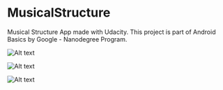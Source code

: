 # MusicalStructure
Musical Structure App made with Udacity. This project is part of Android Basics by Google - Nanodegree Program.

![Alt text](https://lh3.googleusercontent.com/zNd_PpKnTwUDyO6hxwl2zf6L2lfQRXHuAmIPhSvNUxin7tykJfe_Td6LNm3lAhQ0RJQ3EVY0_-FQHFGPQmf3D1mlTuC7HEyDEW95i9yq6vYfZeQgAyOpKTl_64edjPN2hb-6EYMyhl8EsNgfsbaSYFi-yGGI3Ro0iNPt_MV2n5eElIuI6sokZzWTq34axV2xEJYlHdh6gl4q8IejaiJoI4SZ2uX7ElpEvgDeAr-47Jjj-7tuKHwH8NnGQkugbr80nowLsbnofEhsaLeNE0cCuInAQ9kq2D4dDs_3HluSYHUULMh6n1YZDXrJDGPzpV1GpfZne5U0vwPd17b8qlkwpynL-n8SZ5jvTYddlUQ7quoui5umyizPQVPSkJEac89ow_MWi8-H178UEV880aEdod2JbocxpVBtuS7Q739LIYd63MDqFBGsAFlh_0Eyz7LF5-g-0YlywfZgYpk8ujLIoEry4ErMfhg8yM0Zr8SmDpWudnFWMOAoH1zo7fhnr59Av1eIp8Fw72-UBvBNaq-aVv8slZzVCWFWscaiPVXSAR62RCVHvFtXGXTynPBiWngvq8E9lxTIf9D7zkHRvfVt3iO_gzbx71qKONPxWG4=w371-h662-no "Screenshot 1")

![Alt text](https://lh3.googleusercontent.com/sQk4DRuNFjzf0eH1FJH-ihuZj0vH3SeY2SYhTwK-c9BULxuT1w2eY2d2Ox7ykb4eup-S8BpPMTv4YbUhRtO9xhP1jZS0m5GDMvUH65fKAMedM1sy8yzEHHhhHyPlsHT6ZeTGQMvEQGVpgjP6OC5dDJ7muncgZLSRuHYd1lfndvpymDrx3MoEXnECdOYbUUzAasiMzaVjtTAFyhc8mSHYh_XDar7anB0eWuubPlb25btfJfcP4eM4SvYfHlGF6tRRdSfqWn6gEHULleAR9trKTOH35k_w_Ynja5l_Xfs-OfQMCr_fUtruxkhU56AauMVnHMh95ZlByrk8CQC_5zrvSISlyXRpcXvBo28bxvvzwn9nzxJcXLL2rNK4_35gvKfwq6_LZqbfTaindugeiqXD5oTat0TMgjCudvzIWBJ10-KYbIoW17Ch0qYek1N-K1qnd9aajX_NcOG18S4flJldlXn2nGdEo32KqnLgc87ol0E_6Rfq_1aM1ZTo3WVoecHNA2W-CVgzQp2lkncUfQLVBrcAA3HQlpDjqHjR6mqWiY_pvcgDAjByhUjpCfM_U3VYVL_zRvzKrxYSZ7yK8PbKajopQDacwlJFsMjxxdU=w371-h662-no "Screenshot 2")

![Alt text](https://lh3.googleusercontent.com/zxK87Bjs7hlpxX3y369yT9Ci0llP61IdOQjh-989dkxgJ6vSb2-mgT_hUJmbwFyjzGRMreX62fi0AvuJeyTL7clTjuF8A6G_D-MYvuasUrgipD_eZ1KJhWCBROYRWeJlNLGjvQmSU_580arXeh1eRBU1l7Wyt1Lq2i3PUm_idMH-upln-bFQeB55i-bkU7TiDT1op3llpPKwuIwAiPEPPOTj8CQESe4kwqiG7YGAUmdRJEnzDhmPC39HB-mTDu79wgP2T1ayHI3147QnL6CHGkdoYOGFWC3G2nulprSHwKu7aT5z8WgKl_tbKpyheURBWFu-V5C7EHD3ZNMit8VZKNE-1ettFP5VZTDF4Yo6zRBT0JTW93yf8xiRtTiwMtQSt9WIABbIATAb1epGrM_kTBMGVjGOkDD_7XImXYJ7kLTN8iGXjtvASW_Bnb7hjMhc--wklGsK8iRu8th-VBTqBxJ3rPzu233OXjnp58QNFDpBPZC7K-j6V6CztBtXdeHybfjrXRDzEIOwjXV-e990FRnCe1lMISH5MBGElE8a9HR07Z2JIinnezC4vZt7b-OEs1HmbKaOji6ORd_aUZ_K4khtLnsSBCKI30zQZDA=w371-h662-no "Screenshot 3")
